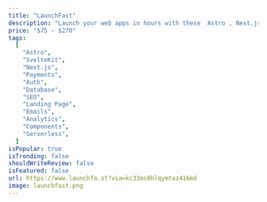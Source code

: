 ```yaml
---
title: "LaunchFast"
description: "Launch your web apps in hours with these  Astro , Next.js and SvelteKit boilerplates. Maximize Your Productivity with LaunchFa.st Templates. SEO, Analytics, Storage , Auth, Payments, and Email starter at your fingertips, in a click."
price: "$75 - $270"
tags:
  [
    "Astro",
    "SvelteKit",
    "Next.js",
    "Payments",
    "Auth",
    "Database",
    "SEO",
    "Landing Page",
    "Emails",
    "Analytics",
    "Components",
    "Serverless",
  ]
isPopular: true
isTrending: false
shouldWriteReview: false
isFeatured: false
url: https://www.launchfa.st?via=kc33ms0hlqymtaz416md
image: launchfast.png
---
```

